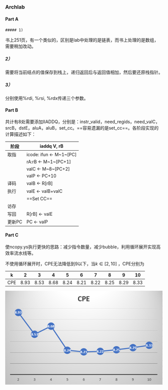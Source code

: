### Archlab

#### Part A

	##### 1)

书上251页，有一个类似的，区别是lab中处理的是链表，而书上处理的是数组，需要稍加改动。

##### 2）

需要将当前结点的值保存到栈上，递归返回后与返回值相加，然后要还原栈指针。

##### 3）

分别使用%rdi, %rsi, %rdx传递三个参数。

#### Part B

共计有8处需要添加IIADDQ，分别是：instr_valid，need_regids，need_valC，srcB，dstE，aluA，aluB，set_cc。==容易遗漏的是set_cc==。各阶段实现的计算描述如下：

| 阶段   | iaddq V, rB            |
| ------ | ---------------------- |
| 取指   | icode: ifun ← M~1~[PC] |
|        | rA:rB ← M~1~[PC+1]     |
|        | valC ← M~8~[PC+2]      |
|        | valP ← PC+10           |
| 译码   | valB ← R[rB]           |
| 执行   | valE ← valB+valC       |
|        | ==Set CC==             |
| 访存   |                        |
| 写回   | R[rB] ← valE           |
| 更新PC | PC ← valP              |

#### Part C

使ncopy.ys执行更快的思路：减少指令数量，减少bubble，利用循环展开实现高效率流水线等。

不使用循环展开时，CPE无法降低到9以下，当$k∈[2, 10]$ ，CPE分别为

| k    | 2    | 3    | 4    | 5    | 6    | 7    | 8    | 9    | 10   |
| ---- | ---- | ---- | ---- | ---- | ---- | ---- | ---- | ---- | ---- |
| CPE  | 8.93 | 8.53 | 8.68 | 8.24 | 8.21 | 8.22 | 8.25 | 8.29 | 8.33 |

![](https://github.com/miigao/misc/blob/master/archlabchart.png?raw=true)

